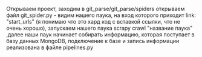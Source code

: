 Открываем проект, заходим в git_parse/git_parse/spiders открываем файл git_spider.py - видим нашего паука, на вход которого приходит link: "start_urls" (я понимаю что это хард код с вставкой ссылки, что не очень хорошо), запускаем нашего паука scrapy crawl "название паука" ,далее наши паук начинает собирать информацию, которая поступает в базу данных MongoDB, подключение к базе и запись информации реализована в файле pipelines.py

